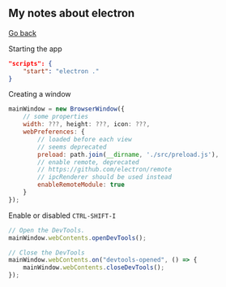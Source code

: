 ## My notes about electron

[Go back](..)

Starting the app

```json
"scripts": {
    "start": "electron ."
}
```

Creating a window

```js
mainWindow = new BrowserWindow({
    // some properties
    width: ???, height: ???, icon: ???,
    webPreferences: {
        // loaded before each view
        // seems deprecated
        preload: path.join(__dirname, './src/preload.js'),
        // enable remote, deprecated
        // https://github.com/electron/remote
        // ipcRenderer should be used instead
        enableRemoteModule: true
    }
});
```

Enable or disabled ``CTRL-SHIFT-I``

```js
// Open the DevTools.
mainWindow.webContents.openDevTools();

// Close the DevTools
mainWindow.webContents.on("devtools-opened", () => {
    mainWindow.webContents.closeDevTools();
});
```